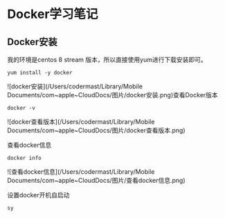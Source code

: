 # Docker学习笔记

## Docker安装

我的环境是centos 8 stream 版本，所以直接使用yum进行下载安装即可。

```shell
yum install -y docker
```

![docker安装](/Users/codermast/Library/Mobile Documents/com~apple~CloudDocs/图片/docker安装.png)查看Docker版本

```shell
docker -v
```

![docker查看版本](/Users/codermast/Library/Mobile Documents/com~apple~CloudDocs/图片/docker查看版本.png)

查看docker信息

```shell
docker info
```

![查看docker信息](/Users/codermast/Library/Mobile Documents/com~apple~CloudDocs/图片/查看docker信息.png)

设置docker开机自启动

```docker
sy
```

